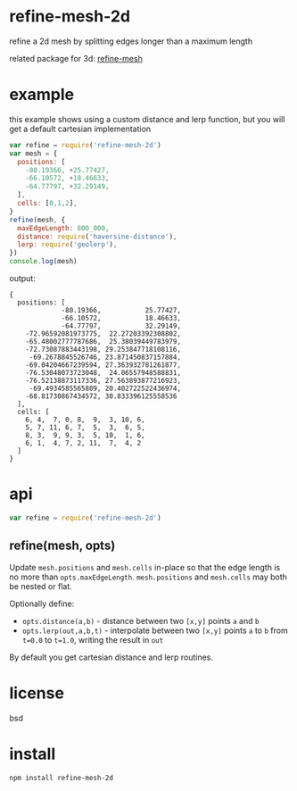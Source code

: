 # refine-mesh-2d

refine a 2d mesh by splitting edges longer than a maximum length

related package for 3d: [refine-mesh](https://www.npmjs.com/package/refine-mesh)

# example

this example shows using a custom distance and lerp function,
but you will get a default cartesian implementation

``` js
var refine = require('refine-mesh-2d')
var mesh = {
  positions: [
    -80.19366, +25.77427,
    -66.10572, +18.46633,
    -64.77797, +32.29149,
  ],
  cells: [0,1,2],
}
refine(mesh, {
  maxEdgeLength: 800_000,
  distance: require('haversine-distance'),
  lerp: require('geolerp'),
})
console.log(mesh)
```

output:

```
{
  positions: [
             -80.19366,           25.77427,
             -66.10572,           18.46633,
             -64.77797,           32.29149,
    -72.96592081973775,  22.27203392308802,
    -65.48002777787686,  25.38039449783979,
    -72.73087883443198, 29.253847718108116,
     -69.2678845526746, 23.871450837157884,
    -69.04204667239594, 27.363932781261877,
    -76.53048073723048,  24.06557948588831,
    -76.52138873117336, 27.563893877216923,
     -69.4934585565809, 20.402722522436974,
    -68.81730867434572, 30.833396125558536
  ],
  cells: [
    6, 4,  7, 0, 8,  9,  3, 10, 6,
    5, 7, 11, 6, 7,  5,  3,  6, 5,
    8, 3,  9, 9, 3,  5, 10,  1, 6,
    6, 1,  4, 7, 2, 11,  7,  4, 2
  ]
}
```

# api

``` js
var refine = require('refine-mesh-2d')
```

## refine(mesh, opts)

Update `mesh.positions` and `mesh.cells` in-place so that the edge length is no more than
`opts.maxEdgeLength`. `mesh.positions` and `mesh.cells` may both be nested or flat.

Optionally define:

* `opts.distance(a,b)` - distance between two `[x,y]` points `a` and `b`
* `opts.lerp(out,a,b,t)` - interpolate between two `[x,y]` points `a` to `b`
  from `t=0.0` to `t=1.0`, writing the result in `out`

By default you get cartesian distance and lerp routines.

# license

bsd

# install

```
npm install refine-mesh-2d
```
